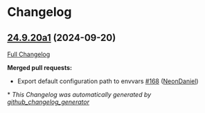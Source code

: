 # Changelog

## [24.9.20a1](https://github.com/NeonGeckoCom/neon_debos/tree/24.9.20a1) (2024-09-20)

[Full Changelog](https://github.com/NeonGeckoCom/neon_debos/compare/24.7.18...24.9.20a1)

**Merged pull requests:**

- Export default configuration path to envvars [\#168](https://github.com/NeonGeckoCom/neon_debos/pull/168) ([NeonDaniel](https://github.com/NeonDaniel))



\* *This Changelog was automatically generated by [github_changelog_generator](https://github.com/github-changelog-generator/github-changelog-generator)*

